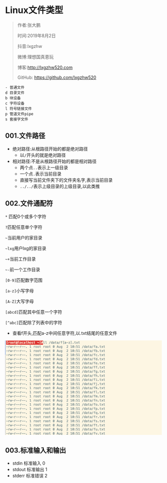 # Linux文件类型

> 作者:张大鹏
>
> 时间:2019年8月2日
>
> 抖音:lxgzhw
>
> 微博:理想国真恵玩
>
> 博客:http://lxgzhw520.com
>
> GitHub: https://github.com/lxgzhw520



```
- 普通文件
d 目录文件
b 块设备
c 字符设备
l 符号链接文件
p 管道文件pipe
s 套接字文件
```



## 001.文件路径

- 绝对路径:从根路径开始的都是绝对路径
  - 以`/`开头的就是绝对路径
- 相对路径:不是从根路径开始的都是相对路径
  - 两个点`..`表示上一级目录
  - 一个点`.`表示当前目录
  - 直接写当前文件夹下的文件夹名字,表示当前目录
  - `../../`表示上级目录的上级目录,以此类推



## 002.文件通配符

`*` 匹配0个或多个字符

`?`匹配任意单个字符

`~`当前用户的家目录

`~lxg`用户lxg的家目录

`~+`当前工作目录

`~-`前一个工作目录

`[0-9]`匹配数字范围

`[a-z]`小写字母

`[A-Z]`大写字母

`[abcd]`匹配其中任意一个字符

`[^abc]`匹配除了列表中的字符

- 查看f开头,匹配a-z中间任意字符,以.txt结尾的任意文件

![image-20190802105712674](assets/image-20190802105712674.png)



## 003.标准输入和输出

- stdin 标准输入 0 
- stdout 标准输出 1
- stderr 标准错误 2